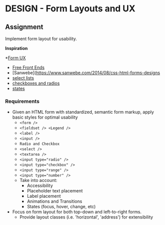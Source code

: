# DESIGN - Form Layouts and UX

## Assignment
Implement form layout for usability.

**Inspiration**

*[Form UX](https://www.youtube.com/watch?v=hPS7LUW7SlA)
* [Free Front Ends](https://freefrontend.com/css-forms/)
* [Sanwebe](<https://www.sanwebe.com/2014/08/css-html-forms-designs>
* [select lists](https://freefrontend.com/css-select-boxes/)
* [checkboxes and radios](https://kyusuf.com/post/completely-css-custom-checkbox-radio-buttons-and-select-boxes)
* [states](https://alligator.io/css/styling-form-input-validity/)

### Requirements
* Given an HTML form with standardized, semantic form markup, apply basic styles for optimal usability
  * `<form />`
  * `<fieldset /> <Legend />`
  * `<label />`
  * `<input />`
  * `Radio and Checkbox`
  * `<select />`
  * `<textarea />`
  * `<input type="radio" />`
  * `<input type="checkbox" />`
  * `<input type="range" />`
  * `<input type="number" />`
  * Take into account:
    * Accessibility
    * Placeholder text placement
    * Label placement
    * Animations and Transitions
    * States (focus, hover, change, etc)
* Focus on form layout for both top-down and left-to-right forms.
  * Provide layout classes (i.e. 'horizontal', 'address') for extensibility


